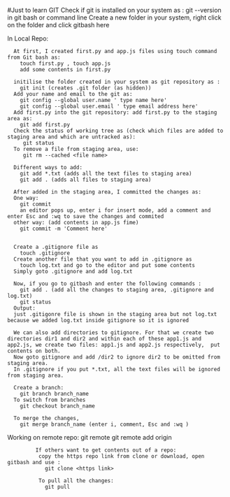#Just to learn GIT
      Check if git is installed on your system as : git --version in git bash or command line
      Create a new folder in your system, right click on the folder and click gitbash here

In Local Repo: 

      At first, I created first.py and app.js files using touch command from Git bash as:
        touch first.py , touch app.js
        add some contents in first.py

      initilise the folder created in your system as git repository as :
        git init (creates .git folder (as hidden))
      Add your name and email to the git as:
        git config --global user.name ' type name here'
        git config --global user.email ' type email address here'
      Add first.py into the git repository: add first.py to the staging area as:
        git add first.py
      Check the status of working tree as (check which files are added to staging area and which are untracked as):
         git status
      To remove a file from staging area, use:
         git rm --cached <file name>

      Different ways to add:
        git add *.txt (adds all the text files to staging area)
        git add . (adds all files to staging area)

      After added in the staging area, I committed the changes as:
      One way:
        git commit
        an editor pops up, enter i for insert mode, add a comment and enter Esc and :wq to save the changes and commited
      other way: (add contents in app.js fime)
        git commit -m 'Comment here'


      Create a .gitignore file as 
        touch .gitignore
      Create another file that you want to add in .gitignore as
        touch log.txt and go to the editor and put some contents
      Simply goto .gitignore and add log.txt

      Now, if you go to gitbash and enter the following commands :
        git add . (add all the changes to staging area, .gitignore and log.txt)
        git status
      Output:
      just .gitigonre file is shown in the staging area but not log.txt because we added log.txt inside gitignore so it is ignored

      We can also add directories to gitignore. For that we create two directories dir1 and dir2 and within each of these app1.js and         app2.js, we create two files: app1.js and app2.js respectively,  put contents on both.
      Now goto gitignore and add /dir2 to ignore dir2 to be omitted from staging area. 
      In .gitignore if you put *.txt, all the text files will be ignored from staging area.

      Create a branch:
        git branch branch_name
      To switch from branches
        git checkout branch_name

      To merge the changes, 
        git merge branch_name (enter i, comment, Esc and :wq )
  
  Working on remote repo:
        git remote <Lists the remote repos>
        git remote add origin <Enter remote repo URL here>

             If others want to get contents out of a repo:
              copy the https repo link from clone or download, open gitbash and use :
                git clone <https link>

              To pull all the changes:
                git pull
    
 
